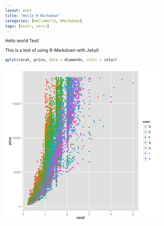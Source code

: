 ```yaml
---
layout: post
title: "Hello R Markdown"
categories: [HelloWorld, RMarkdown]
tags: [knitr, servr]
---
```


Hello world Test!

This is a test of using R-Markdown with Jekyll.




```r
qplot(carat, price, data = diamonds, color = color)
```

![plot of chunk unnamed-chunk-2](/figure/posts/2015-02-16-HelloKnitr/unnamed-chunk-2-1.png) 

